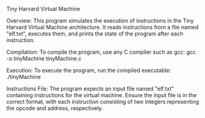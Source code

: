 Tiny Harvard Virtual Machine 

Overview:
This program simulates the execution of instructions in the Tiny Harvard Virtual Machine architecture. It reads instructions from a file named "elf.txt", executes them, and prints the state of the program after each instruction.

Compilation:
To compile the program, use any C compiler such as gcc:
gcc -o tinyMachine tinyMachine.c

Execution:
To execute the program, run the compiled executable:
./tinyMachine

Instructions File:
The program expects an input file named "elf.txt" containing instructions for the virtual machine. Ensure the input file is in the correct format, with each instruction consisting of two integers representing the opcode and address, respectively.
